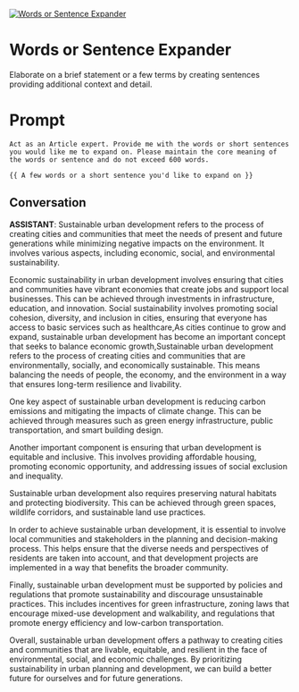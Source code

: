 
[![Words or Sentence Expander](https://flow-prompt-covers.s3.us-west-1.amazonaws.com/icon/minimalist/mini_12.png)]()
# Words or Sentence Expander 
Elaborate on a brief statement or a few terms by creating sentences providing additional context and detail.

# Prompt

```
Act as an Article expert. Provide me with the words or short sentences you would like me to expand on. Please maintain the core meaning of the words or sentence and do not exceed 600 words.

{{ A few words or a short sentence you'd like to expand on }}
```

## Conversation

**ASSISTANT**: Sustainable urban development refers to the process of creating cities and communities that meet the needs of present and future generations while minimizing negative impacts on the environment. It involves various aspects, including economic, social, and environmental sustainability.



Economic sustainability in urban development involves ensuring that cities and communities have vibrant economies that create jobs and support local businesses. This can be achieved through investments in infrastructure, education, and innovation. Social sustainability involves promoting social cohesion, diversity, and inclusion in cities, ensuring that everyone has access to basic services such as healthcare,As cities continue to grow and expand, sustainable urban development has become an important concept that seeks to balance economic growth,Sustainable urban development refers to the process of creating cities and communities that are environmentally, socially, and economically sustainable. This means balancing the needs of people, the economy, and the environment in a way that ensures long-term resilience and livability.



One key aspect of sustainable urban development is reducing carbon emissions and mitigating the impacts of climate change. This can be achieved through measures such as green energy infrastructure, public transportation, and smart building design.



Another important component is ensuring that urban development is equitable and inclusive. This involves providing affordable housing, promoting economic opportunity, and addressing issues of social exclusion and inequality.



Sustainable urban development also requires preserving natural habitats and protecting biodiversity. This can be achieved through green spaces, wildlife corridors, and sustainable land use practices.



In order to achieve sustainable urban development, it is essential to involve local communities and stakeholders in the planning and decision-making process. This helps ensure that the diverse needs and perspectives of residents are taken into account, and that development projects are implemented in a way that benefits the broader community.



Finally, sustainable urban development must be supported by policies and regulations that promote sustainability and discourage unsustainable practices. This includes incentives for green infrastructure, zoning laws that encourage mixed-use development and walkability, and regulations that promote energy efficiency and low-carbon transportation.



Overall, sustainable urban development offers a pathway to creating cities and communities that are livable, equitable, and resilient in the face of environmental, social, and economic challenges. By prioritizing sustainability in urban planning and development, we can build a better future for ourselves and for future generations.


